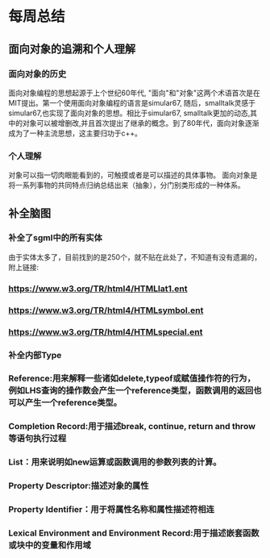# 每周总结

##  面向对象的追溯和个人理解

### 面向对象的历史

面向对象编程的思想起源于上个世纪60年代, "面向"和"对象"这两个术语首次是在MIT提出。第一个使用面向对象编程的语言是simular67, 随后，smalltalk灵感于simular67,也实现了面向对象的思想。相比于simular67, smalltalk更加的动态,其中的对象可以被增删改,并且首次提出了继承的概念。到了80年代，面向对象逐渐成为了一种主流思想，这主要归功于c++。

### 个人理解

对象可以指一切肉眼能看到的，可触摸或者是可以描述的具体事物。
面向对象是将一系列事物的共同特点归纳总结出来（抽象），分门别类形成的一种体系。


## 补全脑图

### 补全了sgml中的所有实体

由于实体太多了，目前找到的是250个，就不贴在此处了，不知道有没有遗漏的，附上链接:
### https://www.w3.org/TR/html4/HTMLlat1.ent
### https://www.w3.org/TR/html4/HTMLsymbol.ent
### https://www.w3.org/TR/html4/HTMLspecial.ent

### 补全内部Type
### Reference:用来解释一些诸如delete,typeof或赋值操作符的行为，例如LHS查询的操作数会产生一个reference类型，函数调用的返回也可以产生一个reference类型。
### Completion Record:用于描述break, continue, return and throw等语句执行过程
### List：用来说明如new运算或函数调用的参数列表的计算。
### Property Descriptor:描述对象的属性
### Property Identifier：用于将属性名称和属性描述符相连
### Lexical Environment and Environment Record:用于描述嵌套函数或块中的变量和作用域